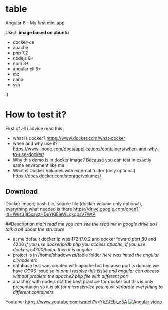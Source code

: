 # table
Angular 6 - My first mini app

Used:
**image based on ubuntu**
- docker-ce 
- apache
- php 7.2
- nodejs 8+
- npm 3+
- angular cli 6+
- mc
- nano
- ssh

:)



# How to test it?

First of all i advice read this:
- what is docker? https://www.docker.com/what-docker
- when and why use it? https://www.linode.com/docs/applications/containers/when-and-why-to-use-docker/
- Why this demo is in docker image? Because you can test in exactly same enviroment like me.
- What is Docker Volumes with external folder (only optional) https://docs.docker.com/storage/volumes/

## Download
Docker image, bash file, source file (docker volume only optional), everything what needed is there
https://drive.google.com/open?id=1Wis33I5xsvzHDuYKjEieWLqkdpsV7WtP


##Description
_main read me you can see the read me in google drive so i talk a bit about the structure_
- at me default docker ip was 172.17.0.2 and docker foward port 80 and 4200
_if you use dockerip/db.php you access apache, if you use dockerip:4200/home then it is angular_
- project is in /home/shadowvzs/table folder 
_here was inited the angular cli/node etc_
- database test was created with apache but because port is domain we have CORS issue 
_so in php i resolve this issue and angular can access without problem the apache2 php file with different port_
- apache2 with nodejs not the best practice for docker but this is only presentation so it is ok
_for microservice you must separate everything to different containers_



Youtube: https://www.youtube.com/watch?v=YkZJEbi_e3A
[![Angular video](http://img.youtube.com/vi/YkZJEbi_e3A/0.jpg)](http://www.youtube.com/watch?v=YkZJEbi_e3A)

